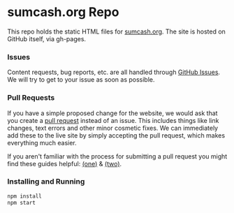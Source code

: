 sumcash.org Repo
============

This repo holds the static HTML files for [sumcash.org](https://sumcash.org).
The site is hosted on GitHub itself, via gh-pages.

### Issues
Content requests, bug reports, etc. are all handled through [GitHub Issues](https://github.com/sumcash-project/sumcash.org/issues). 
</br> We will try to get to your issue as soon as possible.

### Pull Requests
If you have a simple proposed change for the website, we would ask that you create a [pull request](https://github.com/sumcash-project/sumcash.org/pulls) instead of an issue. This includes things like link changes, text errors and other minor cosmetic fixes. 
We can immediately add these to the live site by simply accepting the pull request, which makes everything much easier.

If you aren't familiar with the process for submitting a pull request you might find these guides helpful: 
[(one)](https://help.github.com/articles/using-pull-requests) & [(two)](https://gun.io/blog/how-to-github-fork-branch-and-pull-request/).

### Installing and Running
```sh
npm install
npm start
```
